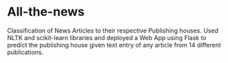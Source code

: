 # All-the-news
Classification of News Articles to their respective Publishing houses. Used NLTK and scikit-learn libraries and deployed a Web App using Flask to predict the publishing house given text entry of any article from 14 different publications.
